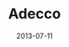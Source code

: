 ---
date: 2013-07-11
title: Adecco
categories: silver
logo: adecco-e1373392941381.jpg
www: http://www.adeccousa.com/
---
